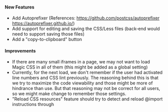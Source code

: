 #### New Features
* Add Autoprefixer (References: https://github.com/postcss/autoprefixer https://autoprefixer.github.io/)
* Add support for editing and saving the CSS/Less files (back-end would need to support saving those files)
* Add a "copy-to-clipboard" button

#### Improvements
* If there are many small iframes in a page, we may not want to load Magic CSS in all of them (this might be added as a global setting)
* Currently, for the next load, we don't remember if the user had activated line numbers and CSS lint previously. The reasoning behind this is that we try to maximize the code viewability and those might be more of hindrance than use. But that reasoning may not be correct for all users, so we might make change to remember those settings.
* "Reload CSS resources" feature should try to detect and reload @import instructions through <style> and <link> tags
* CodeMirror autocomplete suggestions should have fixed position OR they should not let scroll event pass through to parent-elements/body OR both
* Review if it is possible to fix https://github.com/webextensions/live-css-editor/issues/2 (Changes aren't applied after reload until extension is opened) while keeping security concerns in mind
* Autocompleting a CSS property adds ": " (colon and space) characters, while autocompleting using Emmet expansion adds ": ;" (colon, space and semicolon) characters and puts the cursor before the semicolon character (for example, typing "p", "d" and "<Tab>" expands to "padding: ;" ). We may make this behavior consistent.

#### Environments
* Make "editor" a standalone project, so that it can be added to an HTML page as well
* Make "Magic CSS" a standalone project, so that it can be added to an HTML page as well

#### Global settings
* Customize indentation (allow using tab/n-spaces)

#### Compilation and Build
* Add webpack based compilation (currently, it is split into too many files, which increases load time)

#### Refactoring
* Refactor code
* Update all 3rd party libraries to their latest versions
* Move some functionalities into their own projects, for example, generate selectors, get existing selectors, point-and-click etc
* Use Shadow DOM for Magic CSS UI (and remove some code which would not be required after that)

#### Language Support
* Add translations/internationalization

#### Releases
* Add/update the link once it becomes available on store for Opera
